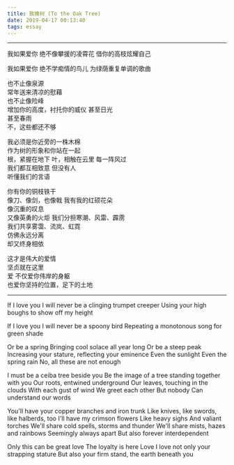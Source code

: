 ```yaml
---
title: 致橡树 (To the Oak Tree)
date: 2019-04-17 00:13:40
tags: essay
---
```


-------------------


我如果爱你
绝不像攀援的凌霄花
借你的高枝炫耀自己
 	 
我如果爱你
绝不学痴情的鸟儿
为绿荫重复单调的歌曲	
 	 
也不止像泉源	
常年送来清凉的慰藉	
也不止像险峰	
增加你的高度，衬托你的威仪
甚至日光	
甚至春雨	
不，这些都还不够	
 	 
我必须是你近旁的一株木棉	
作为树的形象和你站在一起	
根，紧握在地下	
叶，相触在云里	
每一阵风过	
我们都互相致意	
但没有人	
听懂我们的言语	
 	 
你有你的铜枝铁干	
像刀、像剑，也像戟
我有我的红硕花朵	
像沉重的叹息	
又像英勇的火炬	
我们分担寒潮、风雷、霹雳	
我们共享雾霭、流岚、虹霓	
仿佛永远分离	
却又终身相依	
 	 
这才是伟大的爱情	
坚贞就在这里	
爱
不仅爱你伟岸的身躯	
也爱你坚持的位置，足下的土地	

-------------------

If I love you 
I will never be a clinging trumpet creeper
Using your high boughs to show off my height

If I love you
I will never be a spoony bird
Repeating a monotonous song for green shade

Or be a spring
Bringing cool solace all year long
Or be a steep peak
Increasing your stature, reflecting your eminence
Even the sunlight
Even the spring rain
No, all these are not enough

I must be a ceiba tree beside you
Be the image of a tree standing together with you
Our roots, entwined underground
Our leaves, touching in the clouds
With each gust of wind
We greet each other
But nobody
Can understand our words

You'll have your copper branches and iron trunk
Like knives, like swords, like halberds, too
I'll have my crimson flowers
Like heavy sighs
And valiant torches
We'll share cold spells, storms and thunder
We'll share mists, hazes and rainbows
Seemingly always apart
But also forever interdependent

Only this can be great love
The loyalty is here
Love
I love not only your strapping stature
But also your firm stand, the earth beneath you



